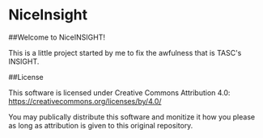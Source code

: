 # NiceInsight

##Welcome to NiceINSIGHT!

This is a little project started by me to fix the awfulness that is TASC's INSIGHT.

##License

This software is licensed under Creative Commons Attribution 4.0:
https://creativecommons.org/licenses/by/4.0/

You may publically distribute this software and monitize it how you please as long as attribution is given to this original repository.
